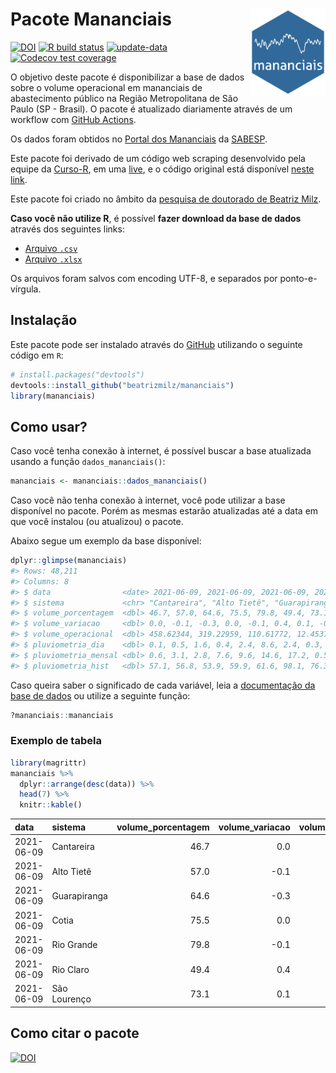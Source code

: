 
<!-- README.md is generated from README.Rmd. Please edit that file -->

# Pacote Mananciais <img src="man/figures/hexlogo.png" align="right" width = "120px"/>

<!-- badges: start -->

[![DOI](https://zenodo.org/badge/DOI/10.5281/zenodo.4733056.svg)](https://doi.org/10.5281/zenodo.4733056)
[![R build
status](https://github.com/beatrizmilz/mananciais/workflows/R-CMD-check/badge.svg)](https://github.com/beatrizmilz/mananciais/actions)
[![update-data](https://github.com/beatrizmilz/mananciais/actions/workflows/2-update_data.yaml/badge.svg)](https://github.com/beatrizmilz/mananciais/actions/workflows/2-update_data.yaml)
[![Codecov test
coverage](https://codecov.io/gh/beatrizmilz/mananciais/branch/master/graph/badge.svg)](https://codecov.io/gh/beatrizmilz/mananciais?branch=master)
<!-- badges: end -->

O objetivo deste pacote é disponibilizar a base de dados sobre o volume
operacional em mananciais de abastecimento público na Região
Metropolitana de São Paulo (SP - Brasil). O pacote é atualizado
diariamente através de um workflow com [GitHub
Actions](https://github.com/beatrizmilz/mananciais/actions).

Os dados foram obtidos no [Portal dos
Mananciais](http://mananciais.sabesp.com.br/Situacao) da
[SABESP](http://site.sabesp.com.br/site/Default.aspx).

Este pacote foi derivado de um código web scraping desenvolvido pela
equipe da [Curso-R](https://www.curso-r.com/), em uma
[live](https://youtu.be/jvZIxrMmOcQ), e o código original está
disponível [neste
link](https://github.com/curso-r/lives/blob/master/drafts/20200730_scraper_sabesp.R).

Este pacote foi criado no âmbito da [pesquisa de doutorado de Beatriz
Milz](https://beatrizmilz.github.io/tese/).

**Caso você não utilize R**, é possível **fazer download da base de
dados** através dos seguintes links:

  - [Arquivo
    `.csv`](https://github.com/beatrizmilz/mananciais/raw/master/inst/extdata/mananciais.csv)
  - [Arquivo
    `.xlsx`](https://github.com/beatrizmilz/mananciais/blob/master/inst/extdata/mananciais.xlsx?raw=true)

Os arquivos foram salvos com encoding UTF-8, e separados por
ponto-e-vírgula.

## Instalação

Este pacote pode ser instalado através do [GitHub](https://github.com/)
utilizando o seguinte código em `R`:

``` r
# install.packages("devtools")
devtools::install_github("beatrizmilz/mananciais")
library(mananciais)
```

## Como usar?

Caso você tenha conexão à internet, é possível buscar a base atualizada
usando a função `dados_mananciais()`:

``` r
mananciais <- mananciais::dados_mananciais() 
```

Caso você não tenha conexão à internet, você pode utilizar a base
disponível no pacote. Porém as mesmas estarão atualizadas até a data em
que você instalou (ou atualizou) o pacote.

Abaixo segue um exemplo da base disponível:

``` r
dplyr::glimpse(mananciais)
#> Rows: 48,211
#> Columns: 8
#> $ data                <date> 2021-06-09, 2021-06-09, 2021-06-09, 2021-06-09, 2…
#> $ sistema             <chr> "Cantareira", "Alto Tietê", "Guarapiranga", "Cotia…
#> $ volume_porcentagem  <dbl> 46.7, 57.0, 64.6, 75.5, 79.8, 49.4, 73.1, 46.7, 57…
#> $ volume_variacao     <dbl> 0.0, -0.1, -0.3, 0.0, -0.1, 0.4, 0.1, -0.1, 0.0, -…
#> $ volume_operacional  <dbl> 458.62344, 319.22959, 110.61772, 12.45378, 89.5132…
#> $ pluviometria_dia    <dbl> 0.1, 0.5, 1.6, 0.4, 2.4, 8.6, 2.4, 0.3, 1.8, 0.4, …
#> $ pluviometria_mensal <dbl> 0.6, 3.1, 2.8, 7.6, 9.6, 14.6, 17.2, 0.5, 2.6, 1.2…
#> $ pluviometria_hist   <dbl> 57.1, 56.8, 53.9, 59.9, 61.6, 98.1, 76.3, 57.1, 56…
```

Caso queira saber o significado de cada variável, leia a [documentação
da base de
dados](https://beatrizmilz.github.io/mananciais/reference/mananciais.html)
ou utilize a seguinte função:

``` r
?mananciais::mananciais
```

### Exemplo de tabela

``` r
library(magrittr)
mananciais %>% 
  dplyr::arrange(desc(data)) %>% 
  head(7) %>%
  knitr::kable()
```

| data       | sistema      | volume\_porcentagem | volume\_variacao | volume\_operacional | pluviometria\_dia | pluviometria\_mensal | pluviometria\_hist |
| :--------- | :----------- | ------------------: | ---------------: | ------------------: | ----------------: | -------------------: | -----------------: |
| 2021-06-09 | Cantareira   |                46.7 |              0.0 |           458.62344 |               0.1 |                  0.6 |               57.1 |
| 2021-06-09 | Alto Tietê   |                57.0 |            \-0.1 |           319.22959 |               0.5 |                  3.1 |               56.8 |
| 2021-06-09 | Guarapiranga |                64.6 |            \-0.3 |           110.61772 |               1.6 |                  2.8 |               53.9 |
| 2021-06-09 | Cotia        |                75.5 |              0.0 |            12.45378 |               0.4 |                  7.6 |               59.9 |
| 2021-06-09 | Rio Grande   |                79.8 |            \-0.1 |            89.51325 |               2.4 |                  9.6 |               61.6 |
| 2021-06-09 | Rio Claro    |                49.4 |              0.4 |             6.75669 |               8.6 |                 14.6 |               98.1 |
| 2021-06-09 | São Lourenço |                73.1 |              0.1 |            64.95360 |               2.4 |                 17.2 |               76.3 |

## Como citar o pacote

[![DOI](https://zenodo.org/badge/DOI/10.5281/zenodo.4733056.svg)](https://doi.org/10.5281/zenodo.4733056)
